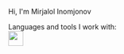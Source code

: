 Hi, I'm Mirjalol Inomjonov <br />

Languages and tools I work with: <br/>
<code><img src="https://www.freeiconspng.com/thumbs/html5-icon/w3c-html5-logo-0.png" width="30px" /><code/>
